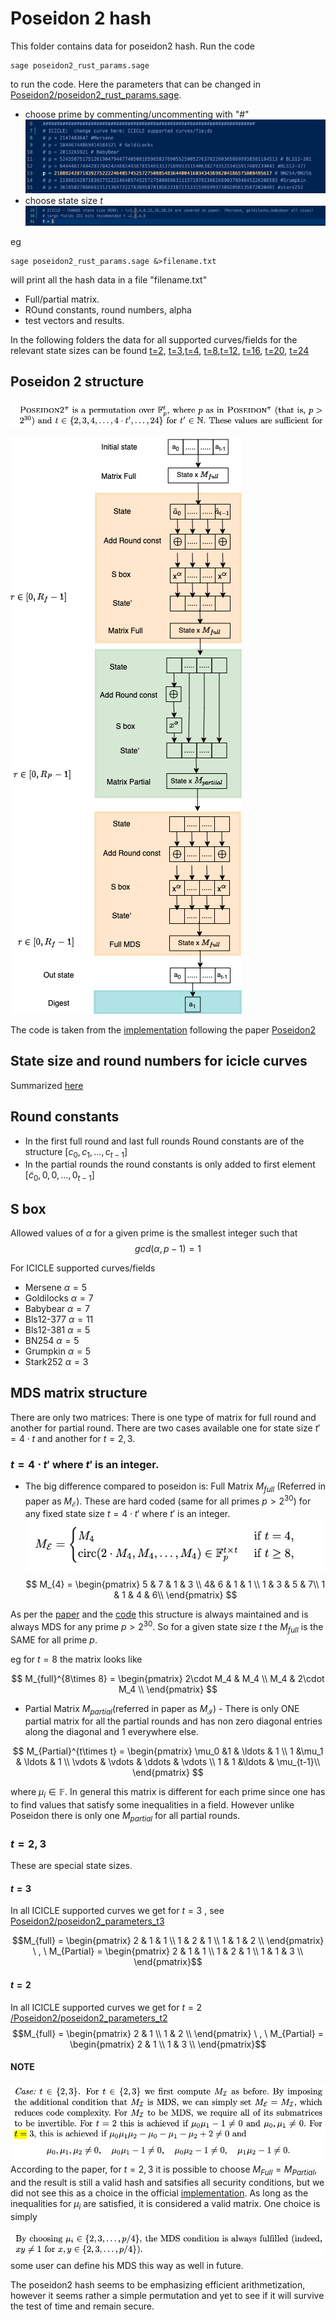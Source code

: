 # Poseidon 2 hash 

This folder contains data for poseidon2 hash. Run the code

```
sage poseidon2_rust_params.sage 

```
to run the code. Here the parameters that can be changed in [Poseidon2/poseidon2_rust_params.sage](/Poseidon2/poseidon2_rust_params.sage). 

* choose prime by commenting/uncommenting with "#"
![alt text](image-6.png)
* choose state size $t$
![alt text](image-7.png)

eg
```
sage poseidon2_rust_params.sage &>filename.txt

```
will print all the hash data in a file "filename.txt"

* Full/partial matrix.
* ROund constants, round numbers, alpha
* test vectors and results. 

In the following folders the data for all supported curves/fields for the relevant state sizes can be found 
[t=2](Poseidon2/poseidon2_parameters_t2), [t=3](/Poseidon2/poseidon2_parameters_t3),[t=4](/Poseidon2/poseidon2_parameters_t4), [t=8](/Poseidon2/poseidon2_parameters_t8),[t=12](/Poseidon2/poseidon2_parameters_t12), [t=16](/Poseidon2/poseidon2_parameters_t16), [t=20](/Poseidon2/poseidon2_parameters_t20), [t=24](/Poseidon2/poseidon2_parameters_t24)


## Poseidon 2 structure

![alt text](image-5.png)

![alt text](Poseidon-Poseidon2.png)

The code is taken from the [implementation](https://github.com/HorizenLabs/poseidon2/blob/bb476b9ca38198cf5092487283c8b8c5d4317c4e/poseidon2_rust_params.sage#L579) following the paper [Poseidon2](https://eprint.iacr.org/2023/323.pdf)

## State size and round numbers for icicle curves

Summarized [here](https://docs.google.com/spreadsheets/d/1p7h7f3SudR_o8ueSJ9nGPjQTmQV82QCFjX-m61gRQqU/edit?gid=0#gid=0)

## Round constants

* In the first full round and last full rounds Round constants are of the structure $[c_0,c_1,\ldots , c_{t-1}]$
* In the partial rounds the round constants is only added to first element $[\tilde{c}_0,0,0,\ldots, 0_{t-1}]$


## S box

Allowed values of $\alpha$ for a given prime is the smallest integer such that
$$gcd(\alpha,p-1)=1$$

For ICICLE supported curves/fields

* Mersene $\alpha = 5$
* Goldilocks $\alpha =7$
* Babybear $\alpha=7$
* Bls12-377 $\alpha =11$
* Bls12-381 $\alpha=5$
* BN254 $\alpha = 5$
* Grumpkin $\alpha = 5$
* Stark252 $\alpha=3$

## MDS matrix structure

There are only two matrices: There is one type of matrix for full round and another for partial round. There are two cases available one for state size $t'=4\cdot t$ and another for $t=2,3$.

### $t=4\cdot t'$ where $t'$ is an integer.


* The big difference compared to poseidon is: Full Matrix $M_{full}$ (Referred in paper as $M_{\mathcal{E}}$). These are hard coded (same for all primes $p>2^{30}$) for any fixed state size $t=4\cdot t'$ where $t'$ is an integer. 
    ![alt text](image.png)
    $$
    M_{4} = \begin{pmatrix}
    5 & 7 & 1 & 3 \\
    4& 6 & 1 & 1 \\
    1 & 3 & 5 & 7\\
    1 & 1 & 4 & 6\\
    \end{pmatrix} $$

As per the [paper](https://eprint.iacr.org/2023/323.pdf) and the [code](https://github.com/HorizenLabs/poseidon2/blob/main/poseidon2_rust_params.sage) this structure is always maintained and is always MDS for any prime $p>2^{30}$. So for a given state size $t$ the $M_{full}$ is the SAME for all prime $p$.  

eg for $t=8$ the matrix looks like

$$
M_{full}^{8\times 8} = \begin{pmatrix}
2\cdot M_4 & M_4 \\
M_4 & 2\cdot M_4 \\
\end{pmatrix} $$

* Partial Matrix $M_{partial}$(referred in paper as $M_{\mathcal{I}}$) - There is only ONE partial matrix for all the partial rounds and has non zero diagonal entries along the diagonal and $1$ everywhere else. 

$$
M_{Partial}^{t\times t} = \begin{pmatrix}
\mu_0 &1 & \ldots & 1 \\
1 &\mu_1 & \ldots & 1 \\
\vdots & \vdots & \ddots & \vdots \\
 1 & 1 &\ldots & \mu_{t-1}\\
\end{pmatrix} $$

where $\mu_i \in \mathbb{F}$. In general this matrix is different for each prime since one has to find values that satisfy some inequalities in a field. However unlike Poseidon there is only one $M_{partial}$ for all partial rounds. 

### $t=2,3$

These are special state sizes. 

#### $t=3$

In all ICICLE supported curves we get for $t=3$ , see [Poseidon2/poseidon2_parameters_t3](/Poseidon2/poseidon2_parameters_t3)

$$M_{full} = \begin{pmatrix}
2 & 1 &  1 \\
1 & 2 & 1 \\
1 & 1 & 2 \\
\end{pmatrix} \ , \ M_{Partial} = \begin{pmatrix}
2 & 1 &  1 \\
1 & 2 & 1 \\
1 & 1 & 3 \\
\end{pmatrix}$$


#### $t=2$

In all ICICLE supported curves we get for $t=2$ [/Poseidon2/poseidon2_parameters_t2](/Poseidon2/poseidon2_parameters_t2)
$$M_{full} = \begin{pmatrix}
2 & 1 \\
1 & 2 \\
\end{pmatrix} \ , \ M_{Partial} = \begin{pmatrix}
2 & 1  \\
1 & 3  \\
\end{pmatrix}$$

#### NOTE

![alt text](image-3.png)
According to the paper, for $t=2,3$ it is possible to choose $M_{Full} = M_{Partial}$, and the result is still a valid hash and satsifies all security conditions, but we did not see this as a choice in the official [implementation](https://github.com/HorizenLabs/poseidon2/blob/bb476b9ca38198cf5092487283c8b8c5d4317c4e/poseidon2_rust_params.sage#L579). As long as the inequalities for $\mu_i$ are satisfied, it is considered a valid matrix. One choice is simply

![alt text](image-4.png)
some user can define his MDS this way as well in future. 

The poseidon2 hash seems to be emphasizing efficient arithmetization, however it seems rather a simple permutation and yet to see if it will survive the test of time and remain secure. 
